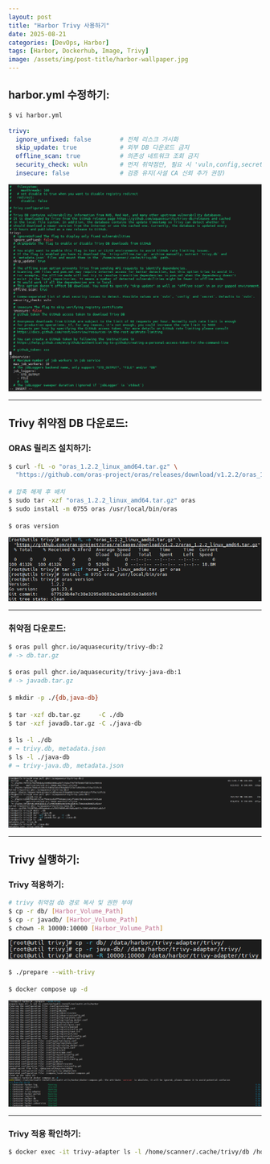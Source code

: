 ```yaml
---
layout: post
title: "Harbor Trivy 사용하기"
date: 2025-08-21
categories: [DevOps, Harbor]
tags: [Harbor, Dockerhub, Image, Trivy]
image: /assets/img/post-title/harbor-wallpaper.jpg
---
```


## harbor.yml 수정하기:

```bash
$ vi harbor.yml
```

```yaml
trivy:
  ignore_unfixed: false        # 전체 리스크 가시화
  skip_update: true            # 외부 DB 다운로드 금지
  offline_scan: true           # 의존성 네트워크 조회 금지
  security_check: vuln         # 먼저 취약점만, 필요 시 'vuln,config,secret'
  insecure: false              # 검증 유지(사설 CA 신뢰 추가 권장)
```

![harbor.yml 수정](/assets/img/post/harbor/harbor.yml%20수정.png)

---

## Trivy 취약점 DB 다운로드:
### ORAS 릴리즈 설치하기:

```bash
$ curl -fL -o "oras_1.2.2_linux_amd64.tar.gz" \
  "https://github.com/oras-project/oras/releases/download/v1.2.2/oras_1.2.2_linux_amd64.tar.gz"

# 압축 해제 후 배치
$ sudo tar -xzf "oras_1.2.2_linux_amd64.tar.gz" oras
$ sudo install -m 0755 oras /usr/local/bin/oras

$ oras version
```

![oras 릴리즈 설치](/assets/img/post/harbor/oras%20릴리즈%20설치.png)

---

### 취약점 다운로드:

```bash
$ oras pull ghcr.io/aquasecurity/trivy-db:2
# -> db.tar.gz

$ oras pull ghcr.io/aquasecurity/trivy-java-db:1
# -> javadb.tar.gz

$ mkdir -p ./{db,java-db}

$ tar -xzf db.tar.gz     -C ./db
$ tar -xzf javadb.tar.gz -C ./java-db

$ ls -l ./db
# → trivy.db, metadata.json
$ ls -l ./java-db
# → trivy-java.db, metadata.json
```

![trivy 취약점 db 다운로드](/assets/img/post/harbor/trivy%20취약점%20db%20다운로드.png)

---

## Trivy 실행하기:
### Trivy 적용하기:

```bash
# trivy 취약점 db 경로 복사 및 권한 부여
$ cp -r db/ [Harbor_Volume_Path]
$ cp -r javadb/ [Harbor_Volume_Path]
$ chown -R 10000:10000 [Harbor_Volume_Path]
```

![trivy 취약점 db 볼륨 복사](/assets/img/post/harbor/trivy%20취약점%20db%20볼륨%20복사.png)


```bash
$ ./prepare --with-trivy

$ docker compose up -d
```

![trivy 설치](/assets/img/post/harbor/trivy%20설치.png)

---

### Trivy 적용 확인하기:

```bash
$ docker exec -it trivy-adapter ls -l /home/scanner/.cache/trivy/db /home/scanner/.cache/trivy/java-db
```